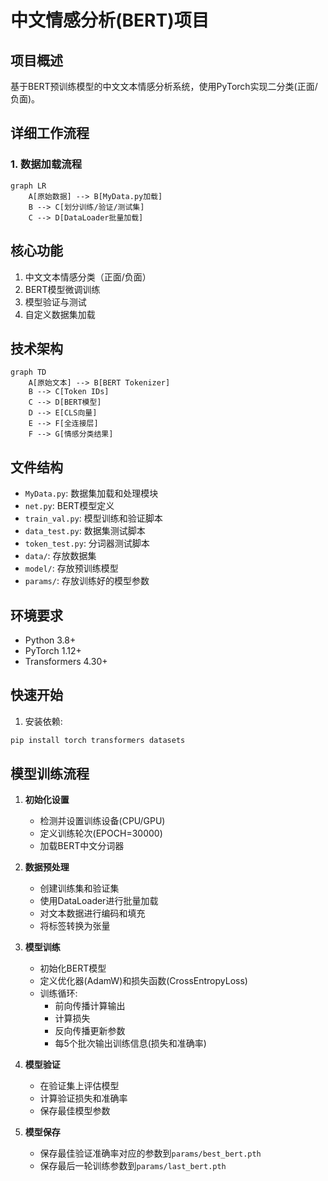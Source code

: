 # 中文情感分析(BERT)项目

## 项目概述
基于BERT预训练模型的中文文本情感分析系统，使用PyTorch实现二分类(正面/负面)。

## 详细工作流程
### 1. 数据加载流程
```mermaid
graph LR
    A[原始数据] --> B[MyData.py加载]
    B --> C[划分训练/验证/测试集]
    C --> D[DataLoader批量加载]
```

## 核心功能
1. 中文文本情感分类（正面/负面）
2. BERT模型微调训练
3. 模型验证与测试
4. 自定义数据集加载

## 技术架构
```mermaid
graph TD
    A[原始文本] --> B[BERT Tokenizer]
    B --> C[Token IDs]
    C --> D[BERT模型]
    D --> E[CLS向量]
    E --> F[全连接层]
    F --> G[情感分类结果]
```

## 文件结构
- `MyData.py`: 数据集加载和处理模块
- `net.py`: BERT模型定义
- `train_val.py`: 模型训练和验证脚本
- `data_test.py`: 数据集测试脚本
- `token_test.py`: 分词器测试脚本
- `data/`: 存放数据集
- `model/`: 存放预训练模型
- `params/`: 存放训练好的模型参数

## 环境要求
- Python 3.8+
- PyTorch 1.12+
- Transformers 4.30+

## 快速开始
1. 安装依赖:
```bash
pip install torch transformers datasets
```

## 模型训练流程

1. **初始化设置**
   - 检测并设置训练设备(CPU/GPU)
   - 定义训练轮次(EPOCH=30000)
   - 加载BERT中文分词器

2. **数据预处理**
   - 创建训练集和验证集
   - 使用DataLoader进行批量加载
   - 对文本数据进行编码和填充
   - 将标签转换为张量

3. **模型训练**
   - 初始化BERT模型
   - 定义优化器(AdamW)和损失函数(CrossEntropyLoss)
   - 训练循环:
     - 前向传播计算输出
     - 计算损失
     - 反向传播更新参数
     - 每5个批次输出训练信息(损失和准确率)

4. **模型验证**
   - 在验证集上评估模型
   - 计算验证损失和准确率
   - 保存最佳模型参数

5. **模型保存**
   - 保存最佳验证准确率对应的参数到`params/best_bert.pth`
   - 保存最后一轮训练参数到`params/last_bert.pth`